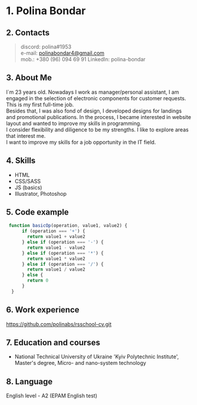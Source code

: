 # 1. Polina Bondar
## 2. Contacts

> discord: polina#1953 <br>
> e-mail: polinabondar4@gmail.com <br>
> mob.: +380 (96) 094 69 91
> LinkedIn: polina-bondar

## 3. About Me
I`m 23 years old. Nowadays I work as manager/personal assistant, I am engaged in the selection of electronic components for customer requests. This is my first full-time job.  <br>
Besides that, I was also fond of design, I developed designs for landings and promotional publications. In the process, I became interested in website layout and wanted to improve my skills in programming.<br>
I consider flexibility and diligence to be my strengths. I like to explore areas that interest me.<br>
I want to improve my skills for a job opportunity in the IT field.


## 4. Skills

- HTML
- CSS/SASS
- JS (basics)
- Illustrator, Photoshop

## 5. Code example

```javascript
 function basicOp(operation, value1, value2) {
      if (operation === '+') {
        return value1 + value2
      } else if (operation === '-') {
        return value1 - value2
      } else if (operation === '*') {
        return value1 * value2
      } else if (operation === '/') {
        return value1 / value2
      } else {
        return 0
      }
  }
  ```
  
## 6. Work experience
  
  https://github.com/polinabs/rsschool-cv.git
  

## 7. Education and courses

- National Technical University of Ukraine 'Kyiv Polytechnic Institute', <br> Master's degree, Micro- and nano-system technology
   
## 8. Language
English level - A2 (EPAM English test)
